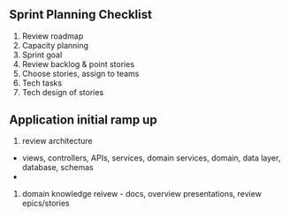 #

## Sprint Planning Checklist

1. Review roadmap
1. Capacity planning
1. Sprint goal
1. Review backlog & point stories
1. Choose stories, assign to teams
1. Tech tasks
1. Tech design of stories


## Application initial ramp up

1. review architecture
- views, controllers, APIs, services, domain services, domain, data layer, database, schemas
- 
1. domain knowledge reivew - docs, overview presentations, review epics/stories